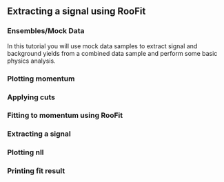 ## Extracting a signal using RooFit

### Ensembles/Mock Data

In this tutorial you will use mock data samples to extract signal and background yields from a combined data sample and perform some basic physics analysis.

### Plotting momentum

### Applying cuts

### Fitting to momentum using RooFit

### Extracting a signal

### Plotting nll

### Printing fit result
